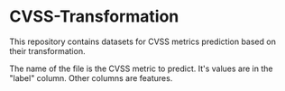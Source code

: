 # CVSS-Transformation
This repository contains datasets for CVSS metrics prediction based on their transformation.

The name of the file is the CVSS metric to predict. It's values are in the "label" column. Other columns are features.
